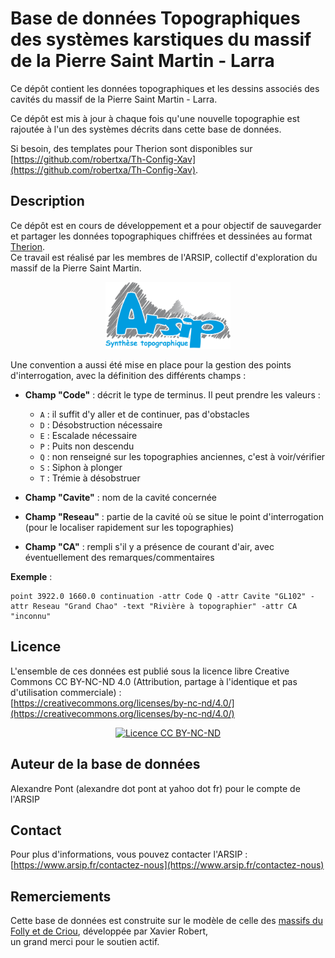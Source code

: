 
# Base de données Topographiques des systèmes karstiques du massif de la Pierre Saint Martin - Larra

Ce dépôt contient les données topographiques et les dessins associés des cavités du massif de la Pierre Saint Martin - Larra.

Ce dépôt est mis à jour à chaque fois qu'une nouvelle topographie est rajoutée à l'un des systèmes décrits dans cette base de données.

Si besoin, des templates pour Therion sont disponibles sur [https://github.com/robertxa/Th-Config-Xav](https://github.com/robertxa/Th-Config-Xav).

## Description

Ce dépôt est en cours de développement et a pour objectif de sauvegarder et partager les données topographiques chiffrées et dessinées au format [Therion](https://therion.speleo.sk/).  
Ce travail est réalisé par les membres de l'ARSIP, collectif d'exploration du massif de la Pierre Saint Martin.

<p align="center">
  <a href="http://arsip.fr/">
    <img src="https://github.com/Alex38Lyon/Synthese-PSM_LARRA/blob/main/Logos/Logo-ARSIP-Synthese-Topo.jpg" alt="Logo ARSIP" width="200px">
  </a>
</p>


Une convention a aussi été mise en place pour la gestion des points d'interrogation, avec la définition des différents champs :

- **Champ "Code"** : décrit le type de terminus. Il peut prendre les valeurs :
  - `A` : il suffit d'y aller et de continuer, pas d'obstacles  
  - `D` : Désobstruction nécessaire  
  - `E` : Escalade nécessaire  
  - `P` : Puits non descendu  
  - `Q` : non renseigné sur les topographies anciennes, c'est à voir/vérifier  
  - `S` : Siphon à plonger  
  - `T` : Trémie à désobstruer

- **Champ "Cavite"** : nom de la cavité concernée  
- **Champ "Reseau"** : partie de la cavité où se situe le point d'interrogation (pour le localiser rapidement sur les topographies)  
- **Champ "CA"** : rempli s'il y a présence de courant d'air, avec éventuellement des remarques/commentaires

**Exemple** :  
```text
point 3922.0 1660.0 continuation -attr Code Q -attr Cavite "GL102" -attr Reseau "Grand Chao" -text "Rivière à topographier" -attr CA "inconnu"
```

## Licence

L'ensemble de ces données est publié sous la licence libre Creative Commons CC BY-NC-ND 4.0 (Attribution, partage à l'identique et pas d'utilisation commerciale) :  
[https://creativecommons.org/licenses/by-nc-nd/4.0/](https://creativecommons.org/licenses/by-nc-nd/4.0/)

<p align="center">
  <a href="https://creativecommons.org/licenses/by-nc-nd/4.0/">
    <img src="https://mirrors.creativecommons.org/presskit/buttons/88x31/png/by-nc-nd.png" alt="Licence CC BY-NC-ND" width="100px">
  </a>
</p>

## Auteur de la base de données

Alexandre Pont (alexandre dot pont at yahoo dot fr) pour le compte de l'ARSIP

## Contact

Pour plus d'informations, vous pouvez contacter l'ARSIP : [https://www.arsip.fr/contactez-nous](https://www.arsip.fr/contactez-nous)

## Remerciements

Cette base de données est construite sur le modèle de celle des [massifs du Folly et de Criou](https://github.com/robertxa/Topographies-Samoens_Folly), développée par Xavier Robert,  
un grand merci pour le soutien actif.
